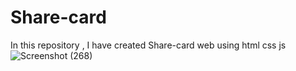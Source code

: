# Share-card
In this repository , I have created Share-card web using html css js
![Screenshot (268)](https://github.com/sagarchaurasia176/Share-card/assets/101509099/5cea2500-efdf-423b-a26e-36a729cddf5a)
